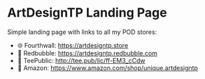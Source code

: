 # ArtDesignTP Landing Page

Simple landing page with links to all my POD stores:
- 🌐 Fourthwall: https://artdesigntp.store
- 🎨 Redbubble: https://artdesigntp.redbubble.com
- 👕 TeePublic: http://tee.pub/lic/ff-EM3_cCdw
- 🛒 Amazon: https://www.amazon.com/shop/unique.artdesigntp
